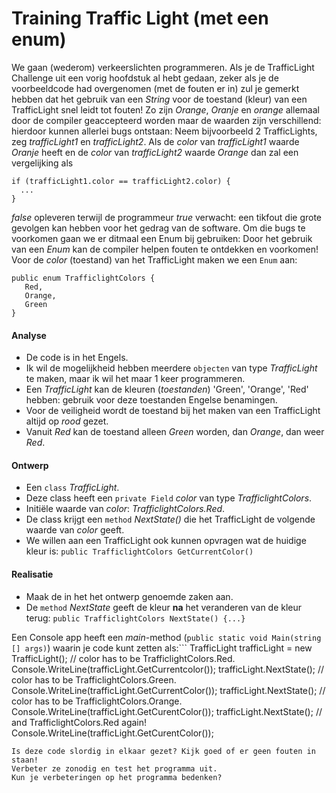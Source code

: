 # Training Traffic Light (met een enum)

We gaan (wederom) verkeerslichten programmeren.
Als je de TrafficLight Challenge uit een vorig hoofdstuk al hebt gedaan,
zeker als je de voorbeeldcode had overgenomen (met de fouten er in) zul je gemerkt hebben dat
het gebruik van een *String* voor de toestand (kleur) van een TrafficLight
snel leidt tot fouten! Zo zijn *Orange*, *Oranje* en *orange*
allemaal door de compiler geaccepteerd worden maar de waarden zijn verschillend:
hierdoor kunnen allerlei bugs ontstaan:
Neem bijvoorbeeld 2 TrafficLights, zeg *trafficLight1* en *trafficLight2*.
Als de *color* van *trafficLight1* waarde *Oranje* heeft en
de *color* van *trafficLight2* waarde *Orange* dan zal een vergelijking als

```
if (trafficLight1.color == trafficLight2.color) {
  ...
}
```

*false* opleveren terwijl de programmeur *true* verwacht:
een tikfout die grote gevolgen kan hebben voor het gedrag van de software.
Om die bugs te voorkomen gaan we er ditmaal een Enum bij gebruiken:
Door het gebruik van een *Enum* kan de compiler helpen fouten te
ontdekken en voorkomen!
Voor de *color* (toestand) van het TrafficLight maken we een `Enum` aan:
```
public enum TrafficlightColors {
   Red,
   Orange,
   Green
}
```

#### Analyse
- De code is in het Engels.
- Ik wil de mogelijkheid hebben meerdere `objecten` van type *TrafficLight* te maken, maar ik wil het maar 1 keer programmeren.
- Een *TrafficLight* kan de kleuren (*toestanden*) 'Green', 'Orange', 'Red' hebben: gebruik voor deze toestanden Engelse benamingen.
- Voor de veiligheid wordt de toestand bij het maken van een TrafficLight altijd op *rood* gezet.
- Vanuit *Red* kan de toestand alleen *Green* worden, dan *Orange*, dan weer *Red*.


#### Ontwerp
- Een `class` *TrafficLight*.
- Deze class heeft een `private Field` *color* van type *TrafficlightColors*.
- Initiële waarde van *color*: *TrafficlightColors.Red*.
- De class krijgt een `method` *NextState()* die het TrafficLight de volgende waarde van *color* geeft.
- We willen aan een TrafficLight ook kunnen opvragen wat de huidige kleur is: `public TrafficlightColors GetCurrentColor()`

#### Realisatie
- Maak de in het het ontwerp genoemde zaken aan.
- De `method` *NextState* geeft de kleur **na** het veranderen van de kleur terug: `public TrafficlightColors NextState() {...}`

Een Console app heeft een *main*-method (`public static void Main(string [] args)`)
waarin je code kunt zetten als:```
TrafficLight trafficLight = new TrafficLight();
// color has to be TrafficlightColors.Red.
Console.WriteLine(trafficLight.GetCurrentcolor());
trafficLight.NextState();
// color has to be TrafficlightColors.Green.
Console.WriteLine(trafficLight.GetCurrentColor());
trafficLight.NextState();
// color has to be TrafficlightColors.Orange.
Console.WriteLine(trafficLight.GetCurentColor());
trafficLight.NextState();
// and TrafficlightColors.Red again!
Console.WriteLine(trafficLight.GetCurentColor());
```
Is deze code slordig in elkaar gezet? Kijk goed of er geen fouten in staan!
Verbeter ze zonodig en test het programma uit.
Kun je verbeteringen op het programma bedenken?
